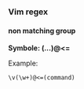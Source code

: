 
### __Vim regex__

#### **non matching group**
**Symbole: (...)@<=**

Example:

```vim
\v(\w+)@<=(command)

```
